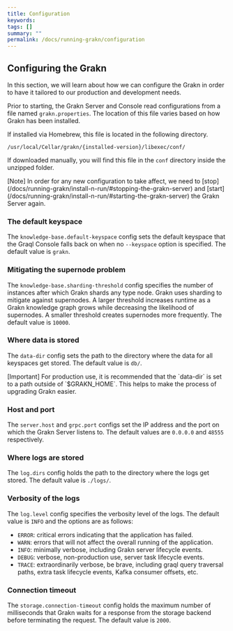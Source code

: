 ```yaml
---
title: Configuration
keywords:
tags: []
summary: ""
permalink: /docs/running-grakn/configuration
---
```


## Configuring the Grakn
In this section, we will learn about how we can configure the Grakn in order to have it tailored to our production and development needs.

Prior to starting, the Grakn Server and Console read configurations from a file named `grakn.properties`. The location of this file varies based on how Grakn has been installed.

If installed via Homebrew, this file is located in the following directory.

```
/usr/local/Cellar/grakn/{installed-version}/libexec/conf/
```

If downloaded manually, you will find this file in the `conf` directory inside the unzipped folder.

<div class="alert">
[Note]
In order for any new configuration to take affect, we need to [stop](/docs/running-grakn/install-n-run/#stopping-the-grakn-server) and [start](/docs/running-grakn/install-n-run/#starting-the-grakn-server) the Grakn Server again.
</div>

### The default keyspace
The `knowledge-base.default-keyspace` config sets the default keyspace that the Graql Console falls back on when no `--keyspace` option is specified. The default value is `grakn`.

### Mitigating the supernode problem
The `knowledge-base.sharding-threshold` config specifies the number of instances after which Grakn shards any type node. Grakn uses sharding to mitigate against supernodes. A larger threshold increases runtime as a Grakn knowledge graph grows while decreasing the likelihood of supernodes. A smaller threshold creates supernodes more frequently. The default value is `10000`.

### Where data is stored
The `data-dir` config sets the path to the directory where the data for all keyspaces get stored. The default value is `db/`.

<div class="alert">
[Important]
For production use, it is recommended that the `data-dir` is set to a path outside of `$GRAKN_HOME`. This helps to make the process of upgrading Grakn easier.
</div>

### Host and port
The `server.host` and `grpc.port` configs set the IP address and the port on which the Grakn Server listens to. The default values are `0.0.0.0` and `48555` respectively.

### Where logs are stored
The `log.dirs` config holds the path to the directory where the logs get stored. The default value is `./logs/`.

### Verbosity of the logs
The `log.level` config specifies the verbosity level of the logs. The default value is `INFO` and the options are as follows:
- `ERROR`: critical errors indicating that the application has failed.
- `WARN`: errors that will not affect the overall running of the application.
- `INFO`: minimally verbose, including Grakn server lifecycle events.
- `DEBUG`: verbose, non-production use, server task lifecycle events.
- `TRACE`: extraordinarily verbose, be brave, including graql query traversal paths, extra task lifecycle events, Kafka consumer offsets, etc.

### Connection timeout
The `storage.connection-timeout` config holds the maximum number of milliseconds that Grakn waits for a response from the storage backend before terminating the request. The default value is `2000`.
